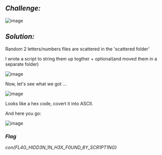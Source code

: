 ## _**Challenge:**_

![image](https://github.com/DenialArcus/Bandits-ConCTF_Write-Ups/assets/147534344/46f7b7c5-ce0b-44a4-99c7-66d95c0fb9cb)

## _**Solution:**_

Random 2 letters/numbers files are scattered in the 'scattered folder'

I wrote a script to string them up togther + optional(and moved them in a separate folder)

![image](https://github.com/DenialArcus/Bandits-ConCTF_Write-Ups/assets/147534344/4c147193-2f66-4309-8170-53f35297200c)

Now, let's see what we got ...

![image](https://github.com/DenialArcus/Bandits-ConCTF_Write-Ups/assets/147534344/d15e18bf-9c3a-4800-bca7-5be752d7632d)

Looks like a hex code, covert it into ASCII. 

And here you go:

![image](https://github.com/DenialArcus/Bandits-ConCTF_Write-Ups/assets/147534344/6c116c06-5b18-4c16-852d-05101f0903e8)

### _**Flag**_

_con{FL4G_HIDD3N_1N_H3X_F0UND_8Y_SCR1PT1NG}_
